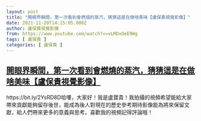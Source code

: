 ```yaml
---
layout: post
title: "開眼界瞬間，第一次看到會燃燒的蒸汽，猜猜這是在做啥美味【盧保貴視覺影像】"
date: 2021-11-20T14:15:05.000Z
author: 盧保貴視覺影像
from: https://www.youtube.com/watch?v=vLMDxOeE9Wg
tags: [ 盧保貴 ]
categories: [ 盧保貴 ]
---
```

<!--1637417705000-->
[開眼界瞬間，第一次看到會燃燒的蒸汽，猜猜這是在做啥美味【盧保貴視覺影像】](https://www.youtube.com/watch?v=vLMDxOeE9Wg)
------

<div>
https://bit.ly/2YsRD8D哈嘍，大家好！我是盧寶貴！我拍攝的視頻希望能給大家帶來貢獻能夠留存後世，能成為後人對現在的歷史參考期待影像能為將來保留文獻，給人們帶來更多的意義與思考。喜歡我的視頻記得評論哦！
</div>
